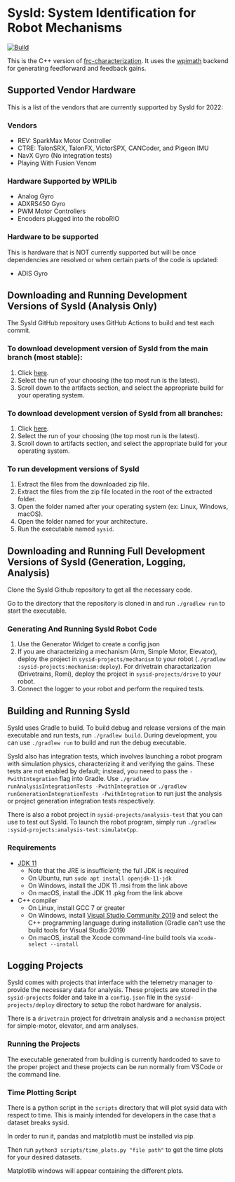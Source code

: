 # SysId: System Identification for Robot Mechanisms
[![Build](https://github.com/wpilibsuite/sysid/actions/workflows/build.yml/badge.svg)](https://github.com/wpilibsuite/sysid/actions/workflows/build.yml)

This is the C++ version of [frc-characterization](https://github.com/wpilibsuite/frc-characterization). It uses the [wpimath](https://github.com/wpilibsuite/allwpilib/tree/main/wpimath) backend for generating feedforward and feedback gains.

## Supported Vendor Hardware

This is a list of the vendors that are currently supported by SysId for 2022:

### Vendors

- REV: SparkMax Motor Controller
- CTRE: TalonSRX, TalonFX, VictorSPX, CANCoder, and Pigeon IMU
- NavX Gyro (No integration tests)
- Playing With Fusion Venom

### Hardware Supported by WPILib

- Analog Gyro
- ADXRS450 Gyro
- PWM Motor Controllers
- Encoders plugged into the roboRIO

### Hardware to be supported

This is hardware that is NOT currently supported but will be once dependencies are resolved or when certain parts of the code is updated:
- ADIS Gyro

## Downloading and Running Development Versions of SysId (Analysis Only)

The SysId GitHub repository uses GitHub Actions to build and test each commit.

### To download development version of SysId from the main branch (most stable):

1. Click [here](https://github.com/wpilibsuite/sysid/actions/workflows/build.yml?query=branch%3Amain).
2. Select the run of your choosing (the top most run is the latest).
3. Scroll down to the artifacts section, and select the appropriate build for your operating system.

### To download development version of SysId from all branches:

1. Click [here](https://github.com/wpilibsuite/sysid/actions/workflows/build.yml).
2. Select the run of your choosing (the top most run is the latest).
3. Scroll down to artifacts section, and select the appropriate build for your operating system.

### To run development versions of SysId

1. Extract the files from the downloaded zip file.
2. Extract the files from the zip file located in the root of the extracted folder.
3. Open the folder named after your operating system (ex: Linux, Windows, macOS).
4. Open the folder named for your architecture.
5. Run the executable named `sysid`.

## Downloading and Running Full Development Versions of SysId (Generation, Logging, Analysis)

Clone the SysId Github repository to get all the necessary code.

Go to the directory that the repository is cloned in and run `./gradlew run` to start the executable.

### Generating And Running SysId Robot Code

1. Use the Generator Widget to create a config.json
2. If you are characterizing a mechanism (Arm, Simple Motor, Elevator), deploy the project in `sysid-projects/mechanism` to your robot (`./gradlew :sysid-projects:mechanism:deploy`). For drivetrain charactarization (Drivetrains, Romi), deploy the project in `sysid-projects/drive` to your robot.
3. Connect the logger to your robot and perform the required tests.

## Building and Running SysId

SysId uses Gradle to build. To build debug and release versions of the main executable and run tests, run `./gradlew build`. During development, you can use `./gradlew run` to build and run the debug executable.

SysId also has integration tests, which involves launching a robot program with simulation physics, characterizing it and verifying the gains. These tests are not enabled by default; instead, you need to pass the `-PwithIntegration` flag into Gradle. Use `./gradlew runAnalysisIntegrationTests -PwithIntegration` or `./gradlew runGenerationIntegrationTests -PwithIntegration` to run just the analysis or project generation integration tests respectively.

There is also a robot project in `sysid-projects/analysis-test` that you can use to test out SysId. To launch the robot program, simply run `./gradlew :sysid-projects:analysis-test:simulateCpp`.

### Requirements

- [JDK 11](https://adoptopenjdk.net/)
    - Note that the JRE is insufficient; the full JDK is required
    - On Ubuntu, run `sudo apt install openjdk-11-jdk`
    - On Windows, install the JDK 11 .msi from the link above
    - On macOS, install the JDK 11 .pkg from the link above
- C++ compiler
    - On Linux, install GCC 7 or greater
    - On Windows, install [Visual Studio Community 2019](https://visualstudio.microsoft.com/vs/community/) and select the C++ programming language during installation (Gradle can't use the build tools for Visual Studio 2019)
    - On macOS, install the Xcode command-line build tools via `xcode-select --install`

## Logging Projects

SysId comes with projects that interface with the telemetry manager to provide the necessary data for analysis. These projects are stored in the `sysid-projects` folder and take in a `config.json` file in the `sysid-projects/deploy` directory to setup the robot hardware for analysis.

There is a `drivetrain` project for drivetrain analysis and a `mechanism` project for simple-motor, elevator, and arm analyses.

### Running the Projects

The executable generated from building is currently hardcoded to save to the proper project and these projects can be run normally from VSCode or the command line.

### Time Plotting Script

There is a python script in the `scripts` directory that will plot sysid data with respect to time. This is mainly intended for developers in the case that a dataset breaks sysid.

In order to run it, pandas and matplotlib must be installed via pip.

Then run `python3 scripts/time_plots.py "file path"` to get the time plots for your desired datasets.

Matplotlib windows will appear containing the different plots.
